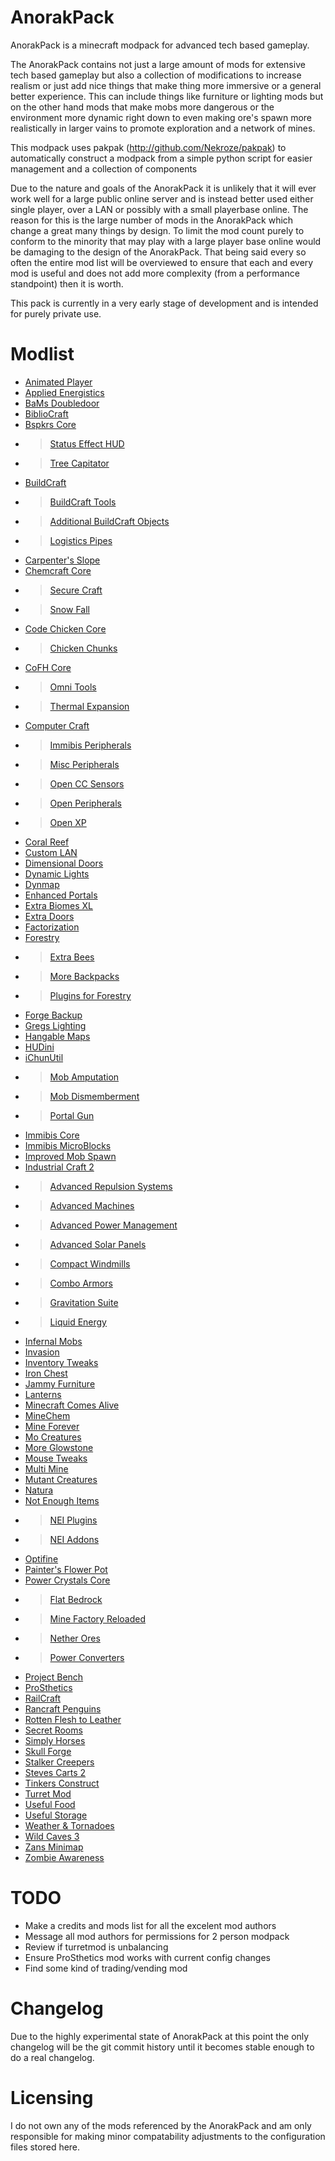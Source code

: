 AnorakPack
==========

AnorakPack is a minecraft modpack for advanced tech based gameplay.

The AnorakPack contains not just a large amount of mods for extensive tech based gameplay but also a collection of modifications to increase realism or just add nice things that make thing more immersive or a general better experience. This can include things like furniture or lighting mods but on the other hand mods that make mobs more dangerous or the environment more dynamic right down to even making ore's spawn more realistically in larger vains to promote exploration and a network of mines.

This modpack uses pakpak (http://github.com/Nekroze/pakpak) to automatically construct a modpack from a simple python script for easier management and a collection of components

Due to the nature and goals of the AnorakPack it is unlikely that it will ever work well for a large public online server and is instead better used either single player, over a LAN or possibly with a small playerbase online. The reason for this is the large number of mods in the AnorakPack which change a great many things by design. To limit the mod count purely to conform to the minority that may play with a large player base online would be damaging to the design of the AnorakPack. That being said every so often the entire mod list will be overviewed to ensure that each and every mod is useful and does not add more complexity (from a performance standpoint) then it is worth.

This pack is currently in a very early stage of development and is intended for purely private use.

Modlist
=======

 - [Animated Player](http://www.minecraftforum.net/topic/1768057-152aesthetic-animated-player-fully-pixelized-hats-v120/)
 - [Applied Energistics](http://www.minecraftforum.net/topic/1625015-152-applied-energistics-rv-10-n-stacking-the-unstackable/)
 - [BaMs Doubledoor](http://www.minecraftforum.net/topic/818831-152-bams-mods-now-also-for-147/)
 - [BiblioCraft](http://www.minecraftforum.net/topic/1680480-15xforgesmp-bibliocraft-v123-bookcases-armor-stands-shelves-printing-presses-redstone-books-and-more-updated-05152013/)
 - [Bspkrs Core](http://www.minecraftforum.net/topic/1009577-152-daftpvfs-mods-treecapitator-ingameinfo-crystalwing-startinginv-floatingruins/)
 * >	[Status Effect HUD](http://www.minecraftforum.net/topic/1009577-152-daftpvfs-mods-treecapitator-ingameinfo-crystalwing-startinginv-floatingruins/)
 * >	[Tree Capitator](http://www.minecraftforum.net/topic/1009577-152-daftpvfs-mods-treecapitator-ingameinfo-crystalwing-startinginv-floatingruins/)
 - [BuildCraft](http://www.mod-buildcraft.com/)
 * >	[BuildCraft Tools](http://www.minecraftforum.net/topic/1647902-buildcraft-addon-buildcraft-tools-development-page/)
 * >	[Additional BuildCraft Objects](http://www.minecraftforum.net/topic/682821-15xbc35x104-additional-buildcraft-objects/)
 * >	[Logistics Pipes](http://www.minecraftforum.net/topic/1831791-152buildcraft-logistics-pipes/)
 - [Carpenter's Slope](http://www.minecraftforum.net/topic/1790919-15forge-carpenters-slope-v125/)
 - [Chemcraft Core](http://www.minecraftforum.net/topic/1801627-chemcraft-131/)
 * >	[Secure Craft](http://www.minecraftforum.net/topic/1808863-securecraft-110-protect-yourself-and-more/)
 * >	[Snow Fall](http://www.minecraftforum.net/topic/1728758-snowfall-121-the-mod-that-makes-snow-pile-up/)
 - [Code Chicken Core](http://www.minecraftforum.net/topic/909223-147152-smp-chickenbones-mods/)
 * >	[Chicken Chunks](http://www.minecraftforum.net/topic/909223-147152-smp-chickenbones-mods/)
 - [CoFH Core](http://www.minecraftforum.net/topic/1773528-152-team-cofh-mods-thermal-expansion-2420-now-with-hd-skins-and-capes/)
 * >	[Omni Tools](http://www.minecraftforum.net/topic/1773528-152-team-cofh-mods-thermal-expansion-2420-now-with-hd-skins-and-capes/)
 * >	[Thermal Expansion](http://www.minecraftforum.net/topic/1773528-152-team-cofh-mods-thermal-expansion-2420-now-with-hd-skins-and-capes/)
 - [Computer Craft](http://www.minecraftforum.net/topic/892282-152-computercraft-153-now-with-disco-floors/)
 * >	[Immibis Peripherals](http://www.computercraft.info/forums2/index.php?/topic/3728-mc-125-cc-141-immibiss-peripherals/)
 * >	[Misc Peripherals](http://www.computercraft.info/forums2/index.php?/topic/4587-cc153mc152-miscperipherals-33/)
 * >	[Open CC Sensors](http://www.computercraft.info/forums2/index.php?/topic/4587-cc153mc152-miscperipherals-33/)
 * >	[Open Peripherals](http://www.computercraft.info/forums2/index.php?/topic/13063-mc-152-cc-153-openperipheral/)
 * >	[Open XP](http://www.computercraft.info/forums2/index.php?/topic/13042-cc-153-mc-152-openxp/)
 - [Coral Reef](http://www.minecraftforum.net/topic/1106449-152151145etc-coral-reef-mod-updated-952013/)
 - [Custom LAN](http://www.minecraftforum.net/topic/1572017-152-144-custom-lan-mod-lan-at-your-fingertips-modloader-forge-standalone-installer-available/)
 - [Dimensional Doors](http://www.minecraftforum.net/topic/1650007-152universal-dimensional-doors-v136-i-was-asleep-in-that-class/)
 - [Dynamic Lights](http://www.minecraftforum.net/topic/184426-152-dynamic-lights-handheld-torches-moving-lightsources/)
 - [Dynmap](http://www.minecraftforum.net/topic/1543523-dynmap-dynamic-web-based-maps-for-minecraft/)
 - [Enhanced Portals](http://www.minecraftforum.net/topic/1301217-15x1st-apr-enhanced-portals-enhancedportals-2-beta-22nd-may-beta-2b/)
 - [Extra Biomes XL](http://www.minecraftforum.net/topic/1090288-152-extrabiomesxl-3133/)
 - [Extra Doors](http://www.minecraftforum.net/topic/1744901-152-151-extra-doors-more-doors-for-minecraft-forge5000dl/)
 - [Factorization](http://www.minecraftforum.net/topic/1351802-151-factorization-0737/)
 - [Forestry](http://www.minecraftforum.net/topic/700588-forestry-for-minecraft-trees-bees-and-more/)
 * >	[Extra Bees](http://dl.dropboxusercontent.com/u/52207235/Minecraft/Website/bees/index.html)
 * >	[More Backpacks](http://www.minecraftforum.net/topic/1717101-more-backpacks-211-forestry-addon/)
 * > 	[Plugins for Forestry](http://www.minecraftforum.net/topic/1253666-152forgeplugins-for-forestry-3x-wiki-now-updated/)
 - [Forge Backup](http://www.minecraftforge.net/forum/index.php?topic=4606.0)
 - [Gregs Lighting](http://www.cosc.canterbury.ac.nz/greg.ewing/minecraft/mods/GregsLighting/)
 - [Hangable Maps](http://www.minecraftforum.net/topic/1461853-152forgesmphangable-mapsunofficialv152-1/)
 - [HUDini](http://www.minecraftforum.net/topic/1555925-152-forge-hudini-anti-derp-suite/)
 - [iChunUtil](http://ichun.us/mods/ichun-util/)
 * >	[Mob Amputation](http://www.minecraftforum.net/topic/1296367-152-mob-amputation-v1-blood-and-gibs-and-an-easter-egg/)
 * >	[Mob Dismemberment](http://www.minecraftforum.net/topic/723304-152-mob-dismemberment-v1/)
 * >	[Portal Gun](http://www.minecraftforum.net/topic/199391-152smpforge-portal-gun-reconstructed-v1-rewritten-again/)
 - [Immibis Core](http://www.minecraftforum.net/topic/1001131-152-immibiss-mods-smp-tubestuff-5501-core-5511-da-5500-infinitubes-5502-liquid-xp-5500-microblocks-5500/)
 - [Immibis MicroBlocks](http://www.minecraftforum.net/topic/1001131-152-immibiss-mods-smp-tubestuff-5501-core-5511-da-5500-infinitubes-5502-liquid-xp-5500-microblocks-5500/)
 - [Improved Mob Spawn](http://wuppy29.blogspot.nl/2012/09/improved-mob-spawn.html)
 - [Industrial Craft 2](http://wiki.industrial-craft.net/index.php?title=Main_Page)
 * >	[Advanced Repulsion Systems](http://forum.industrial-craft.net/index.php?page=Thread&postID=65261)
 * >	[Advanced Machines](http://forum.industrial-craft.net/index.php?page=Thread&threadID=4907)
 * >	[Advanced Power Management](http://forum.industrial-craft.net/index.php?page=Thread&threadID=7900)
 * >	[Advanced Solar Panels](http://forum.industrial-craft.net/index.php?page=Thread&threadID=3291)
 * >	[Compact Windmills](http://forum.industrial-craft.net/index.php?page=Thread&threadID=9205)
 * >	[Combo Armors](http://forum.industrial-craft.net/index.php?page=Thread&threadID=8861)
 * >	[Gravitation Suite](http://forum.industrial-craft.net/index.php?page=Thread&threadID=6915)
 * >	[Liquid Energy](http://www.minecraftforum.net/topic/1821021-152-bcic2-liquid-energy-beta-5/)
 - [Infernal Mobs](http://www.minecraftforum.net/topic/1325911-152-atomicstrykers-infernal-mobs-diablo-style-modifiers/)
 - [Invasion](http://www.minecraftforum.net/topic/780480-152forge-invasion-mod-v0117-so-you-think-your-base-is-tough-do-you/)
 - [Inventory Tweaks](http://www.minecraftforum.net/topic/1720872-15x-inventory-tweaks-154-may-1/)
 - [Iron Chest](http://www.minecraftforum.net/topic/981855-15-and-up-forge-universalironchests-50-minecraft-15-update/)
 - [Jammy Furniture](http://www.minecraftforum.net/topic/1098808-v44-151152-forge-smp-jammy-furniture-mod/)
 - [Lanterns](http://www.minecraftforum.net/topic/1535985-15x-forge-smp-lanterns-135/)
 - [Minecraft Comes Alive](http://www.minecraftforum.net/topic/926757-152-sspsmp-minecraft-comes-alive-v335-25-languages-850000-downloads/)
 - [MineChem](http://www.minecraftforum.net/topic/1734442-151minechem-3/)
 - [Mine Forever](http://www.minecraftforum.net/topic/1675882-15-forge-oss-mineforever-020b-the-high-tech-security-mod-150-downloads/)
 - [Mo Creatures](http://www.minecraftforum.net/topic/81771-152-mo-creatures-v522-with-raccoons-ants-mini-golems-silver-skeletons-and-more-fish/)
 - [More Glowstone](http://www.minecraftforum.net/topic/1810218-152forge-more-glowstone-mod-v10/)
 - [Mouse Tweaks](http://www.minecraftforum.net/topic/1518185-152-sspsmp-mouse-tweaks-12/)
 - [Multi Mine](http://www.minecraftforum.net/topic/485526-152-multi-mine-those-blocks-are-made-for-breakin/)
 - [Mutant Creatures](http://www.minecraftforum.net/topic/1336132-152-spmp-mutant-creatures-mutant-enderman-v134/)
 - [Natura](http://www.minecraftforum.net/topic/1753754-15xnatura/)
 - [Not Enough Items](http://www.minecraftforum.net/topic/909223-147152-smp-chickenbones-mods/)
 * >	[NEI Plugins](https://bitbucket.org/mistaqur/nei_plugins/wiki/Home)
 * >	[NEI Addons](http://www.minecraftforum.net/topic/1803460-147151152-nei-addons-v171-with-forestry-2260-support/)
 - [Optifine](http://www.minecraftforum.net/topic/249637-152-optifine-hd-d3-fps-boost-hd-textures-aa-af-and-much-more/)
 - [Painter's Flower Pot](http://www.minecraftforum.net/topic/1611327-15forge-painters-flower-pot-v156/)
 - [Power Crystals Core](http://www.minecraftforum.net/topic/1629898-151152-powercrystals-mods-15-updates-are-here-rednet-logic-is-here-100-upvotes/#pcc)
 * >	[Flat Bedrock](http://www.minecraftforum.net/topic/1629898-151152-powercrystals-mods-15-updates-are-here-rednet-logic-is-here-100-upvotes/#fb)
 * >	[Mine Factory Reloaded](http://www.minecraftforum.net/topic/1629898-151152-powercrystals-mods-15-updates-are-here-rednet-logic-is-here-100-upvotes/#mfr)
 * >	[Nether Ores](http://www.minecraftforum.net/topic/1629898-151152-powercrystals-mods-15-updates-are-here-rednet-logic-is-here-100-upvotes/#no)
 * >	[Power Converters](http://www.minecraftforum.net/topic/1629898-151152-powercrystals-mods-15-updates-are-here-rednet-logic-is-here-100-upvotes/#pc)
 - [Project Bench](http://www.minecraftforum.net/topic/1550010-152sspsmp-project-bench-v175forge5000-downloads/)
 - [ProSthetics](http://www.minecraftforum.net/topic/1709675-152v001-prosthetics-forge-780custom-metal-casting/)
 - [RailCraft](http://www.minecraftforum.net/topic/701990-151-railcraft-7000-forge/)
 - [Rancraft Penguins](http://www.minecraftforum.net/topic/910095-152forge-rancraft-penguins-thirteen-species/)
 - [Rotten Flesh to Leather](http://www.minecraftforum.net/topic/1833113-forge-152-rotten-flesh-to-leather/)
 - [Secret Rooms](http://www.minecraftforum.net/topic/546192-1521v460secretroomsmodsmpforge-hidden-trapped-chests/)
 - [Simply Horses](http://www.minecraftforum.net/topic/1078787-151152-simply-horses-mod-alpha-062-bugfixes-and-textures/)
 - [Skull Forge](http://www.minecraftforum.net/topic/1572189-152smplanforgeskullforge-v122/)
 - [Stalker Creepers](http://www.minecraftforum.net/topic/1096447-152-stalker-creepers-now-fml-coremod/)
 - [Steves Carts 2](http://www.minecraftforum.net/topic/680276-15-steves-carts-2-v200a106/)
 - [Tinkers Construct](http://www.minecraftforum.net/topic/1659892-15xtinkers-construct/)
 - [Turret Mod](http://www.minecraftforum.net/topic/562836-152-spmplan-turret-mod-v301/)
 - [Useful Food](http://www.minecraftforum.net/topic/1378111-151152forge-usefulfood-142-craft-yourself-a-meal/)
 - [Useful Storage](http://www.minecraftforum.net/topic/1298016-152-vanilla-with-sprinkles-mods-built-to-fit-closely-with-the-vanilla-game-last-updated-515/)
 - [Weather & Tornadoes](http://www.coros.us/mods/tornadoes)
 - [Wild Caves 3](http://www.minecraftforum.net/topic/1554854-151152forge-wildcaves-3-v042/)
 - [Zans Minimap](http://www.minecraftforum.net/topic/1116564-152-mamiyaotarus-mods-voxelmap-chatbubbles-autofarmer-etc/)
 - [Zombie Awareness](http://www.coros.us/mods/zombieawareness)

TODO
====

 - Make a credits and mods list for all the excelent mod authors
 - Message all mod authors for permissions for 2 person modpack
 - Review if turretmod is unbalancing
 - Ensure ProSthetics mod works with current config changes
 - Find some kind of trading/vending mod

Changelog
=========

Due to the highly experimental state of AnorakPack at this point the only changelog will be the git commit history until it becomes stable enough to do a real changelog.

Licensing
=========

I do not own any of the mods referenced by the AnorakPack and am only responsible for making minor compatability adjustments to the configuration files stored here.
